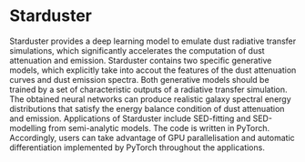 # Starduster
Starduster provides a deep learning model to emulate dust radiative transfer simulations, which significantly accelerates the computation of dust attenuation and emission. Starduster contains two specific generative models, which explicitly take into accout the features of the dust attenuation curves and dust emission spectra. Both generative models should be trained by a set of characteristic outputs of a radiative transfer simulation. The obtained neural networks can produce realistic galaxy spectral energy distributions that satisfy the energy balance condition of dust attenuation and emission. Applications of Starduster include SED-fitting and SED-modelling from semi-analytic models. The code is written in PyTorch. Accordingly, users can take advantage of GPU parallelisation and automatic differentiation implemented by PyTorch throughout the applications.
